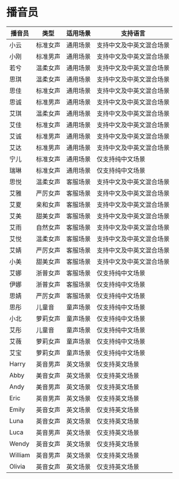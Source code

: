 # 播音员


| 播音员 | 类型 | 适用场景 | 支持语言 |
| --- | --- | --- | --- |
| 小云 | 标准女声 | 通用场景 | 支持中文及中英文混合场景 |
| 小刚 | 标准男声 | 通用场景 | 支持中文及中英文混合场景 |
| 若兮 | 温柔女声 | 通用场景 | 支持中文及中英文混合场景 |
| 思琪 | 温柔女声 | 通用场景 | 支持中文及中英文混合场景 |
| 思佳 | 标准女声 | 通用场景 | 支持中文及中英文混合场景 |
| 思诚 | 标准男声 | 通用场景 | 支持中文及中英文混合场景 |
| 艾琪 | 温柔女声 | 通用场景 | 支持中文及中英文混合场景 |
| 艾佳 | 标准女声 | 通用场景 | 支持中文及中英文混合场景 |
| 艾诚 | 标准男声 | 通用场景 | 支持中文及中英文混合场景 |
| 艾达 | 标准男声 | 通用场景 | 支持中文及中英文混合场景 |
| 宁儿 | 标准女声 | 通用场景 | 仅支持纯中文场景 |
| 瑞琳 | 标准女声 | 通用场景 | 仅支持纯中文场景 |
| 思悦 | 温柔女声 | 客服场景 | 支持中文及中英文混合场景 |
| 艾雅 | 严厉女声 | 客服场景 | 支持中文及中英文混合场景 |
| 艾夏 | 亲和女声 | 客服场景 | 支持中文及中英文混合场景 |
| 艾美 | 甜美女声 | 客服场景 | 支持中文及中英文混合场景 |
| 艾雨 | 自然女声 | 客服场景 | 支持中文及中英文混合场景 |
| 艾悦 | 温柔女声 | 客服场景 | 支持中文及中英文混合场景 |
| 艾婧 | 严厉女声 | 客服场景 | 支持中文及中英文混合场景 |
| 小美 | 甜美女声 | 客服场景 | 支持中文及中英文混合场景 |
| 艾娜 | 浙普女声 | 客服场景 | 仅支持纯中文场景 |
| 伊娜 | 浙普女声 | 客服场景 | 仅支持纯中文场景 |
| 思婧 | 严厉女声 | 客服场景 | 仅支持纯中文场景 |
| 思彤 | 儿童音 | 童声场景 | 仅支持纯中文场景 |
| 小北 | 萝莉女声 | 童声场景 | 仅支持纯中文场景 |
| 艾彤 | 儿童音 | 童声场景 | 仅支持纯中文场景 |
| 艾薇 | 萝莉女声 | 童声场景 | 仅支持纯中文场景 |
| 艾宝 | 萝莉女声 | 童声场景 | 仅支持纯中文场景 |
| Harry | 英音男声 | 英文场景 | 仅支持英文场景 |
| Abby | 美音女声 | 英文场景 | 仅支持英文场景 |
| Andy | 美音男声 | 英文场景 | 仅支持英文场景 |
| Eric | 英音男声 | 英文场景 | 仅支持英文场景 |
| Emily | 英音女声 | 英文场景 | 仅支持英文场景 |
| Luna | 英音女声 | 英文场景 | 仅支持英文场景 |
| Luca | 英音男声 | 英文场景 | 仅支持英文场景 |
| Wendy | 英音女声 | 英文场景 | 仅支持英文场景 |
| William | 英音男声 | 英文场景 | 仅支持英文场景 |
| Olivia | 英音女声 | 英文场景 | 仅支持英文场景 |